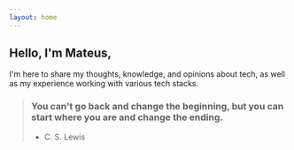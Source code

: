 ```yaml
---
layout: home
---
```


## Hello, I'm **Mateus**,

 I'm here to share my thoughts, knowledge, and opinions about tech, as well as my experience working with various tech stacks.

> ### You can't go back and change the beginning, but you can start where you are and change the ending.
> - C. S. Lewis
